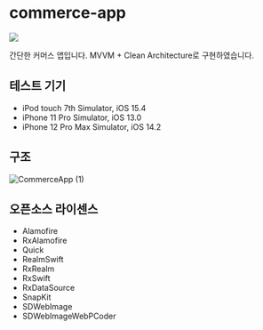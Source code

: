 # commerce-app

<img src="https://img.shields.io/badge/iOS-13.0+-black?logo=apple" />  

간단한 커머스 앱입니다. MVVM + Clean Architecture로 구현하였습니다.

## 테스트 기기

- iPod touch 7th Simulator, iOS 15.4
- iPhone 11 Pro Simulator, iOS 13.0
- iPhone 12 Pro Max Simulator, iOS 14.2

## 구조

![CommerceApp (1)](https://user-images.githubusercontent.com/59321616/182173549-3769d426-ee64-47fa-8f05-e7d3f666e07c.jpg)

## 오픈소스 라이센스

- Alamofire
- RxAlamofire
- Quick
- RealmSwift
- RxRealm
- RxSwift
- RxDataSource
- SnapKit
- SDWebImage
- SDWebImageWebPCoder
